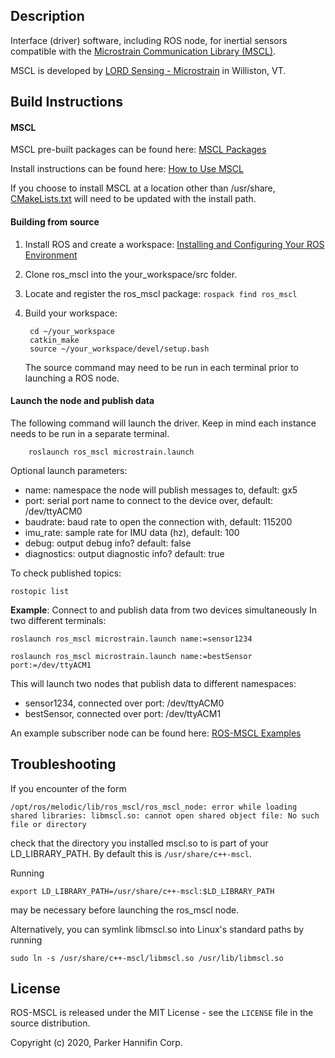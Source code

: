 ## Description

Interface (driver) software, including ROS node, for inertial sensors compatible with the [Microstrain Communication Library (MSCL)](https://github.com/LORD-MicroStrain/MSCL).

MSCL is developed by [LORD Sensing - Microstrain](http://microstrain.com) in Williston, VT.


## Build Instructions

#### MSCL
MSCL pre-built packages can be found here: [MSCL Packages](https://github.com/LORD-MicroStrain/MSCL#downloads)

Install instructions can be found here: [How to Use MSCL](https://github.com/LORD-MicroStrain/MSCL/blob/master/HowToUseMSCL.md#linux)

If you choose to install MSCL at a location other than /usr/share, [CMakeLists.txt](https://github.com/LORD-MicroStrain/ROS-MSCL/blob/master/CMakeLists.txt) will need to be updated with the install path.

#### Building from source
1. Install ROS and create a workspace: [Installing and Configuring Your ROS Environment](http://wiki.ros.org/ROS/Tutorials/InstallingandConfiguringROSEnvironment)

2. Clone ros_mscl into the your_workspace/src folder.

3. Locate and register the ros_mscl package: `rospack find ros_mscl`

4. Build your workspace:

        cd ~/your_workspace
        catkin_make
        source ~/your_workspace/devel/setup.bash
   The source command may need to be run in each terminal prior to launching a ROS node.
#### Launch the node and publish data
The following command will launch the driver. Keep in mind each instance needs to be run in a separate terminal.

        roslaunch ros_mscl microstrain.launch
Optional launch parameters:
- name: namespace the node will publish messages to, default: gx5
- port: serial port name to connect to the device over, default: /dev/ttyACM0
- baudrate: baud rate to open the connection with, default: 115200
- imu_rate: sample rate for IMU data (hz), default: 100
- debug: output debug info? default: false
- diagnostics: output diagnostic info? default: true

To check published topics:

    rostopic list

**Example**: Connect to and publish data from two devices simultaneously
In two different terminals:

    roslaunch ros_mscl microstrain.launch name:=sensor1234

    roslaunch ros_mscl microstrain.launch name:=bestSensor port:=/dev/ttyACM1
This will launch two nodes that publish data to different namespaces:
- sensor1234, connected over port: /dev/ttyACM0
- bestSensor, connected over port: /dev/ttyACM1

An example subscriber node can be found here: [ROS-MSCL Examples](https://github.com/LORD-MicroStrain/ROS-MSCL/tree/master/Examples)


## Troubleshooting
If you encounter of the form

    /opt/ros/melodic/lib/ros_mscl/ros_mscl_node: error while loading shared libraries: libmscl.so: cannot open shared object file: No such file or directory

check that the directory you installed mscl.so to is part of your LD_LIBRARY_PATH.  By default this
is ``/usr/share/c++-mscl``.

Running

    export LD_LIBRARY_PATH=/usr/share/c++-mscl:$LD_LIBRARY_PATH

may be necessary before launching the ros_mscl node.

Alternatively, you can symlink libmscl.so into Linux's standard paths by running

    sudo ln -s /usr/share/c++-mscl/libmscl.so /usr/lib/libmscl.so


## License
ROS-MSCL is released under the MIT License - see the `LICENSE` file in the source distribution.

Copyright (c)  2020, Parker Hannifin Corp.
